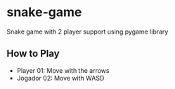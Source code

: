 # snake-game
Snake game with 2 player support using pygame library

## How to Play
* Player 01: Move with the arrows
* Jogador 02: Move with WASD
